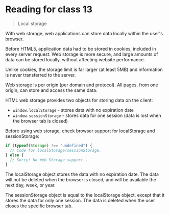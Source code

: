 # Reading for class 13

> Local storage

With web storage, web applications can store data locally within the user's browser.

Before HTML5, application data had to be stored in cookies, included in every server request. Web storage is more secure, and large amounts of data can be stored locally, without affecting website performance.

Unlike cookies, the storage limit is far larger (at least 5MB) and information is never transferred to the server.

Web storage is per origin (per domain and protocol). All pages, from one origin, can store and access the same data.

HTML web storage provides two objects for storing data on the client:

- `window.localStorage` - stores data with no expiration date
- `window.sessionStorage` - stores data for one session (data is lost when the browser tab is closed)

Before using web storage, check browser support for localStorage and sessionStorage:

```javascript
if (typeof(Storage) !== "undefined") {
  // Code for localStorage/sessionStorage.
} else {
  // Sorry! No Web Storage support..
}
```

The localStorage object stores the data with no expiration date. The data will not be deleted when the browser is closed, and will be available the next day, week, or year.

The sessionStorage object is equal to the localStorage object, except that it stores the data for only one session. The data is deleted when the user closes the specific browser tab.